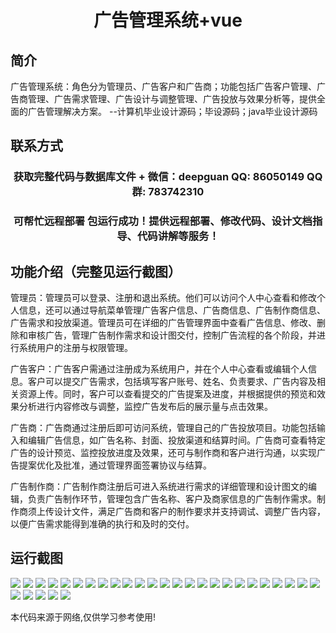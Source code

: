 <p><h1 align="center">广告管理系统+vue</h1></p>

## 简介
广告管理系统：角色分为管理员、广告客户和广告商；功能包括广告客户管理、广告商管理、广告需求管理、广告设计与调整管理、广告投放与效果分析等，提供全面的广告管理解决方案。    --计算机毕业设计源码；毕设源码；java毕业设计源码


## 联系方式
<p><h3 align="center">获取完整代码与数据库文件 + 微信：deepguan QQ: 86050149 QQ群: 783742310</h3></p>
<p><h3 align="center">可帮忙远程部署 包运行成功！提供远程部署、修改代码、设计文档指导、代码讲解等服务！</h3></p>

## 功能介绍（完整见运行截图）
管理员：管理员可以登录、注册和退出系统。他们可以访问个人中心查看和修改个人信息，还可以通过导航菜单管理广告客户信息、广告商信息、广告制作商信息、广告需求和投放渠道。管理员可在详细的广告管理界面中查看广告信息、修改、删除和审核广告，管理广告制作需求和设计图交付，控制广告流程的各个阶段，并进行系统用户的注册与权限管理。

广告客户：广告客户需通过注册成为系统用户，并在个人中心查看或编辑个人信息。客户可以提交广告需求，包括填写客户账号、姓名、负责要求、广告内容及相关资源上传。同时，客户可以查看提交的广告提案及进度，并根据提供的预览和效果分析进行内容修改与调整，监控广告发布后的展示量与点击效果。

广告商：广告商通过注册后即可访问系统，管理自己的广告投放项目。功能包括输入和编辑广告信息，如广告名称、封面、投放渠道和结算时间。广告商可查看特定广告的设计预览、监控投放进度及效果，还可与制作商和客户进行沟通，以实现广告提案优化及批准，通过管理界面签署协议与结算。

广告制作商：广告制作商注册后可进入系统进行需求的详细管理和设计图文的编辑，负责广告制作环节，管理包含广告名称、客户及商家信息的广告制作需求。制作商须上传设计文件，满足广告商和客户的制作要求并支持调试、调整广告内容，以便广告需求能得到准确的执行和及时的交付。


## 运行截图
![](img/001.jpg)
![](img/002.jpg)
![](img/003.jpg)
![](img/004.jpg)
![](img/005.jpg)
![](img/006.jpg)
![](img/007.jpg)
![](img/008.jpg)
![](img/009.jpg)
![](img/010.jpg)
![](img/011.jpg)
![](img/012.jpg)
![](img/013.jpg)
![](img/014.jpg)
![](img/015.jpg)
![](img/016.jpg)
![](img/017.jpg)
![](img/018.jpg)
![](img/019.jpg)
![](img/020.jpg)
![](img/021.jpg)
![](img/022.jpg)
![](img/023.jpg)
![](img/024.jpg)
![](img/025.jpg)
![](img/026.jpg)
![](img/027.jpg)
![](img/028.jpg)
![](img/029.jpg)
![](img/030.jpg)

<p>本代码来源于网络,仅供学习参考使用!</p>
